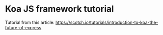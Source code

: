 # Koa JS framework tutorial
Tutorial from this article: https://scotch.io/tutorials/introduction-to-koa-the-future-of-express